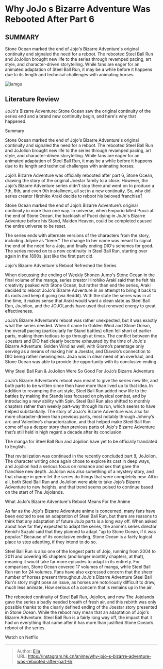 # Why JoJo s Bizarre Adventure Was Rebooted After Part 6


## SUMMARY 



  Stone Ocean marked the end of Jojo&#39;s Bizarre Adventure&#39;s original continuity and signaled the need for a reboot.   The rebooted Steel Ball Run and JoJolion brought new life to the series through revamped pacing, art style, and character-driven storytelling.   While fans are eager for an animated adaptation of Steel Ball Run, it may be a while before it happens due to its length and technical challenges with animating horses.  

![iamge](https://static1.srcdn.com/wordpress/wp-content/uploads/2022/12/jjba-stone-ocean-end.jpg)

## Literature Review

JoJo&#39;s Bizarre Adventure: Stone Ocean saw the original continuity of the series end and a brand new continuity begin, and here&#39;s why that happened.





Summary

  Stone Ocean marked the end of Jojo&#39;s Bizarre Adventure&#39;s original continuity and signaled the need for a reboot.   The rebooted Steel Ball Run and JoJolion brought new life to the series through revamped pacing, art style, and character-driven storytelling.   While fans are eager for an animated adaptation of Steel Ball Run, it may be a while before it happens due to its length and technical challenges with animating horses.  







Jojo’s Bizarre Adventure was officially rebooted after part 6, Stone Ocean, drawing the story of the original Joestar family to a close. However, the Jojo&#39;s Bizarre Adventure series didn&#39;t stop there and went on to produce a 7th, 8th, and even 9th installment, all set in a new continuity. So, why did series creator Hirohiko Araki decide to reboot his beloved franchise?

Stone Ocean marked the end of Jojo’s Bizarre Adventure’s original continuity in more than one way. In universe, when Emporio killed Pucci at the end of Stone Ocean, the backlash of Pucci dying in JoJo&#39;s Bizarre Adventure before his Stand, Maiden Heaven, could be completed caused the entire universe to be reset.

          

The series ends with alternate versions of the characters from the story, including Jolyne as &#34;Irene.&#34; The change to her name was meant to signal the end of the need for a Jojo, and finally ending DIO&#39;s schemes for good. The series moved on to a new continuity in Steel Ball Run, starting over again in the 1890s, just like the first part did.





 Jojo&#39;s Bizarre Adventure&#39;s Reboot Refreshed the Series 
          

When discussing the ending of Weekly Shonen Jump&#39;s Stone Ocean in the final volume of the manga, series creator Hirohiko Araki said that he felt his creativity peaked with Stone Ocean, but rather than end the series, Araki decided to reboot JoJo&#39;s Bizarre Adventure in an attempt to bring it back to its roots and keep it going (via Reddit). With the state the series was in at the time, it makes sense that Araki would want a clean slate as Steel Ball Run, JoJolion, and the JOJOLands have used that renewed energy to great effectiveness.

JoJo’s Bizarre Adventure’s reboot was rather unexpected, but it was exactly what the series needed. When it came to Golden Wind and Stone Ocean, the overall pacing (particularly for Stand battles) often fell short of earlier parts, making them tedious to go through at times. The conflict between the Joestars and DIO had clearly become exhausted by the time of JoJo&#39;s Bizarre Adventure: Golden Wind as well, with Giorno’s parentage only serving as a means of making him a Joestar, and Diavolo’s connection to DIO being rather meaningless. JoJo was in clear need of an overhaul, and Stone Ocean was able to provide the opportunity with its conclusive ending.






 Why Steel Ball Run &amp; JoJolion Were So Good For JoJo’s Bizarre Adventure 
          

JoJo’s Bizarre Adventure’s reboot was meant to give the series new life, and both parts to be written since then have more than lived up to that idea. In addition to revamping the art style, Steel Ball Run added new life to the battles by making the Stands less focused on physical combat, and by introducing a new ability with Spin. Steel Ball Run also shifted to monthly chapters rather than weekly part-way through its run, which seems to have helped substantially. The story of JoJo&#39;s Bizarre Adventure was also far more character-driven than previous parts, most notably through Johnny’s arc and Valentine’s characterization, and that helped make Steel Ball Run come off as a deeper story than previous parts of Jojo&#39;s Bizarre Adventure that’s still held in high regard a decade after its conclusion.






The manga for Steel Ball Run and Jojolion have yet to be officially translated to English.




That revitalization was continued in the recently concluded part 8, JoJolion. The character writing once again chose to explore its cast in deep ways, and Jojolion had a serious focus on romance and sex that gave the franchise new depth. JoJolion was also something of a mystery story, and that change in genre let the series do things that were completely new. All in all, both Steel Ball Run and JoJolion were able to take Jojo’s Bizarre Adventure to new heights, and that trend seems poised to continue based on the start of The Jojolands.



 What JoJo&#39;s Bizarre Adventure&#39;s Reboot Means For the Anime 
         




As far as the Jojo&#39;s Bizarre Adventure anime is concerned, many fans have been excited to see an adaptation of Steel Ball Run, but there are reasons to think that any adaptation of future JoJo parts is a long way off. When asked about how far they expected to adapt the series, the anime&#39;s series director Kenichi Suzuki said that they planned to adapt &#34;up to Stone Ocean, if it was popular.&#34; Because of its conclusive ending, Stone Ocean is a fairly logical place to stop adapting, if they intend to do so.

Steel Ball Run is also one of the longest parts of Jojo, running from 2004 to 2011 and covering 95 chapters (and longer monthly chapters, at that), meaning it would take far more episodes to adapt in its entirety. For comparison, Stone Ocean covered 17 volumes of manga, while Steel Ball Run ran for 24 volumes. Fans have also expressed concern that the sheer number of horses present throughout JoJo&#39;s Bizarre Adventure Steel Ball Run&#39;s story might pose an issue, as horses are notoriously difficult to draw, much less animate. How serious of a concern that is remains up in the air.




The rebooted continuity of Steel Ball Run, Jojolion, and now The Jojolands gave the series a badly needed breath of fresh air, and this rebirth was only possible thanks to the clearly defined ending of the Joestar story presented in Stone Ocean. While the reboot may mean that an adaptation of Jojo&#39;s Bizarre Adventure: Steel Ball Run is a fairly long way off, the impact that it had on everything that came after it has more than justified Stone Ocean’s reboot of the series.

Watch on Netflix



---

> Author: [Ella](https://instagram.hk.cn/)  
> URL: https://instagram.hk.cn/anime/why-jojo-s-bizarre-adventure-was-rebooted-after-part-6/  

